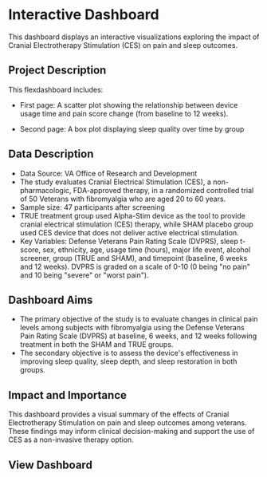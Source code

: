 # Interactive Dashboard

This dashboard displays an interactive visualizations exploring the impact of Cranial Electrotherapy Stimulation (CES) on pain and sleep outcomes. 

## Project Description

This flexdashboard includes:

- First page: A scatter plot showing the relationship between device usage time and pain score change (from baseline to 12 weeks). 

- Second page: A box plot displaying sleep quality over time by group

## Data Description

- Data Source: VA Office of Research and Development
- The study evaluates Cranial Electrical Stimulation (CES), a non-pharmacologic, FDA-approved therapy, in a randomized controlled trial of 50 Veterans with fibromyalgia who are aged 20 to 60 years. 
- Sample size: 47 participants after screening
- TRUE treatment group used Alpha-Stim device as the tool to provide cranial electrical stimulation (CES) therapy, while SHAM placebo group used CES device that does not deliver active electrical stimulation. 
- Key Variables: Defense Veterans Pain Rating Scale (DVPRS), sleep t-score, sex, ethnicity, age, usage time (hours), major life event, alcohol screener, group (TRUE and SHAM), and timepoint (baseline, 6 weeks and 12 weeks). DVPRS is graded on a scale of 0-10 (0 being "no pain" and 10 being "severe" or "worst pain").

## Dashboard Aims

- The primary objective of the study is to evaluate changes in clinical pain levels among subjects with fibromyalgia using the Defense Veterans Pain Rating Scale (DVPRS) at baseline, 6 weeks, and 12 weeks following treatment in both the SHAM and TRUE groups. 
- The secondary objective is to assess the device's effectiveness in improving sleep quality, sleep depth, and sleep restoration in both groups.

## Impact and Importance
This dashboard provides a visual summary of the effects of Cranial Electrotherapy Stimulation on pain and sleep outcomes among veterans. These findings may inform clinical decision-making and support the use of CES as a non-invasive therapy option.

## View Dashboard





